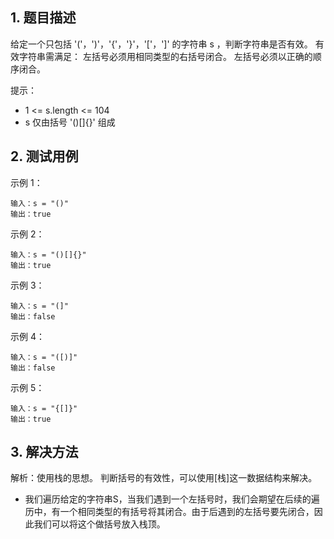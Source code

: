 ## 1. 题目描述

给定一个只包括 '('，')'，'{'，'}'，'['，']' 的字符串 s ，判断字符串是否有效。
有效字符串需满足：
左括号必须用相同类型的右括号闭合。
左括号必须以正确的顺序闭合。

提示：
- 1 <= s.length <= 104
- s 仅由括号 '()[]{}' 组成

## 2. 测试用例

示例 1：
```
输入：s = "()"
输出：true
```
示例 2：
```
输入：s = "()[]{}"
输出：true
```
示例 3：
```
输入：s = "(]"
输出：false
```
示例 4：
```
输入：s = "([)]"
输出：false
```
示例 5：
```
输入：s = "{[]}"
输出：true
```

## 3. 解决方法

解析：使用栈的思想。
判断括号的有效性，可以使用[栈]这一数据结构来解决。
- 我们遍历给定的字符串S，当我们遇到一个左括号时，我们会期望在后续的遍历中，有一个相同类型的有括号将其闭合。由于后遇到的左括号要先闭合，因此我们可以将这个做括号放入栈顶。




